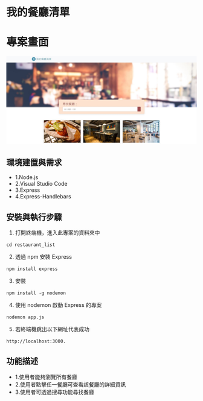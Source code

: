 # 我的餐廳清單

# 專案畫面
![image](https://github.com/HiSandyLee/restaurant-list/blob/master/%E6%88%91%E7%9A%84%E9%A4%90%E5%BB%B3%E6%B8%85%E5%96%AE.JPG?raw=true)


## 環境建置與需求
* 1.Node.js
* 2.Visual Studio Code
* 3.Express
* 4.Express-Handlebars 

## 安裝與執行步驟
1. 打開終端機，進入此專案的資料夾中
```
cd restaurant_list
```
2. 透過 npm 安裝 Express
```
npm install express 
```
3. 安裝 
```
npm install -g nodemon
```
4. 使用 nodemon 啟動 Express 的專案
```
nodemon app.js
```
5. 若終端機跳出以下網址代表成功
```
http://localhost:3000.
```


## 功能描述
* 1.使用者能夠瀏覽所有餐廳
* 2.使用者點擊任一餐廳可查看該餐廳的詳細資訊
* 3.使用者可透過搜尋功能尋找餐廳
